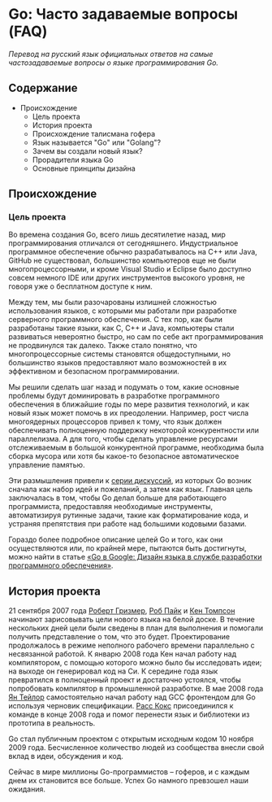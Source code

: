 # Go: Часто задаваемые вопросы (FAQ)

_Перевод на русский язык официальных ответов на самые частозадаваемые вопросы о языке программирования Go._

## Содержание

* Происхождение
  * Цель проекта
  * История проекта
  * Происхождение талисмана гофера
  * Язык называется "Go" или "Golang"?
  * Зачем вы создали новый язык?
  * Прорадители языка Go
  * Основные принципы дизайна

## Происхождение

### Цель проекта

Во времена создания Go, всего лишь десятилетие назад, мир программирования отличался от сегодняшнего.
Индустриальное программное обеспечение обычно разрабатывалось на C++ или Java, GitHub не существовал,
большинство компьютеров еще не были многопроцессорными, и кроме Visual Studio и Eclipse было
доступно совсем немного IDE или других инструментов высокого уровня, не говоря уже о бесплатном
доступе к ним.

Между тем, мы были разочарованы излишней сложностью использования языков, с которыми мы работали
при разработке серверного программного обеспечения. С тех пор, как были разработаны такие языки,
как C, C++ и Java, компьютеры стали развиваться невероятно быстро, но сам по себе акт программирования
не продвинулся так далеко. Также стало понятно, что многопроцессорные системы становятся общедоступными,
но большинство языков предоставляют мало возможностей в их эффективном и безопасном программировании.

Мы решили сделать шаг назад и подумать о том, какие основные проблемы будут доминировать в разработке
программного обеспечения в ближайшие годы по мере развития технологий, и как новый язык может помочь
в их преодолении. Например, рост числа многоядерных процессоров привел к тому, что язык должен
обеспечивать полноценную поддержку некоторой конкурентности или параллелизма. А для того, чтобы
сделать управление ресурсами отслеживаемым в большой конкурентной программе, необходима была сборка
мусора или хотя бы какое-то безопасное автоматическое управление памятью. 

Эти размышления привели к [серии дискуссий](https://commandcenter.blogspot.com/2017/09/go-ten-years-and-climbing.html),
из которых Go возник сначала как набор идей и пожеланий, а затем как язык. Главная цель заключалась
в том, чтобы Go делал больше для работающего программиста, предоставляя необходимые инструменты,
автоматизируя рутинные задачи, такие как форматирование кода, и устраняя препятствия при работе над
большими кодовыми базами.

Гораздо более подробное описание целей Go и того, как они осуществляются или, по крайней мере,
пытаются быть достигнуты, можно найти в статье
[«Go в Google: Дизайн языка в службе разработки программного обеспечения»](https://talks.golang.org/2012/splash.article). 

## История проекта

21 сентября 2007 года [Роберт Гризмер](https://twitter.com/robertgriesemer), [Роб Пайк](https://twitter.com/rob_pike)
и [Кен Томпсон](https://en.wikipedia.org/wiki/Ken_Thompson) начинают зарисовывать цели нового языка
на белой доске. В течение нескольких дней цели были сведены в план для выполнения и помогали получить
представление о том, что это будет. Проектирование продолжалось в режиме неполного рабочего времени
параллельно с несвязанной работой. К январю 2008 года Кен начал работу над компилятором, с помощью
которого можно было бы исследовать идеи; на выходе он генерировал код на Си. К середине года язык
превратился в полноценный проект и достаточно устоялся, чтобы попробовать компилятор в промышленной
разработке. В мае 2008 года [Ян Тейлор](https://twitter.com/ianlancetaylor) самостоятельно начал
работу над GCC фронтендом для Go используя черновик спецификации. [Расс Кокс](https://twitter.com/_rsc)
присоединился к команде в конце 2008 года и помог перенести язык и библиотеки из прототипа в реальность.

Go стал публичным проектом с открытым исходным кодом 10 ноября 2009 года. Бесчисленное количество
людей из сообщества внесли свой вклад в идеи, обсуждения и код. 

Сейчас в мире миллионы Go-программистов – гоферов, и с каждым днем их становится все больше.
Успех Go намного превзошел наши ожидания. 
